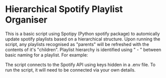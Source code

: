 # Hierarchical Spotify Playlist Organiser

This is a basic script using Spotipy (Python spotify package) to automically update spotify playlists based on a hierarchical structure. Upon running the script, any playlists recognised as "parents" will be refreshed with the contents of it's "children". Playlist hierarchy is identified using " - " between basic naming for a playlist. For example:

The script connects to the Spotify API using keys hidden in a .env file. To run the script, it will need to be connected via your own details.  
